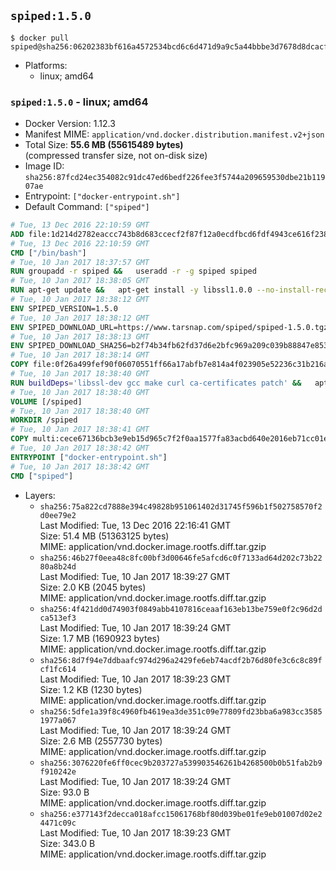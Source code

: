## `spiped:1.5.0`

```console
$ docker pull spiped@sha256:06202383bf616a4572534bcd6c6d471d9a9c5a44bbbe3d7678d8dcacfa7de0c6
```

-	Platforms:
	-	linux; amd64

### `spiped:1.5.0` - linux; amd64

-	Docker Version: 1.12.3
-	Manifest MIME: `application/vnd.docker.distribution.manifest.v2+json`
-	Total Size: **55.6 MB (55615489 bytes)**  
	(compressed transfer size, not on-disk size)
-	Image ID: `sha256:87fcd24ec354082c91dc47ed6bedf226fee3f5744a209659530dbe21b11907ae`
-	Entrypoint: `["docker-entrypoint.sh"]`
-	Default Command: `["spiped"]`

```dockerfile
# Tue, 13 Dec 2016 22:10:59 GMT
ADD file:1d214d2782eaccc743b8d683ccecf2f87f12a0ecdfbcd6fdf4943ce616f23870 in / 
# Tue, 13 Dec 2016 22:10:59 GMT
CMD ["/bin/bash"]
# Tue, 10 Jan 2017 18:37:57 GMT
RUN groupadd -r spiped &&	useradd -r -g spiped spiped
# Tue, 10 Jan 2017 18:38:05 GMT
RUN apt-get update &&	apt-get install -y libssl1.0.0 --no-install-recommends &&	rm -rf /var/lib/apt/lists/*
# Tue, 10 Jan 2017 18:38:12 GMT
ENV SPIPED_VERSION=1.5.0
# Tue, 10 Jan 2017 18:38:12 GMT
ENV SPIPED_DOWNLOAD_URL=https://www.tarsnap.com/spiped/spiped-1.5.0.tgz
# Tue, 10 Jan 2017 18:38:13 GMT
ENV SPIPED_DOWNLOAD_SHA256=b2f74b34fb62fd37d6e2bfc969a209c039b88847e853a49e91768dec625facd7
# Tue, 10 Jan 2017 18:38:14 GMT
COPY file:0f26a499fef90f06070551ff66a17abfb7e814a4f023905e52236c31b216a7bb in /0001-Fix-docker-stop-issue.patch 
# Tue, 10 Jan 2017 18:38:40 GMT
RUN buildDeps='libssl-dev gcc make curl ca-certificates patch' &&	apt-get update && apt-get install -y $buildDeps --no-install-recommends &&	rm -rf /var/lib/apt/lists/* &&	curl -fsSL "$SPIPED_DOWNLOAD_URL" -o spiped.tar.gz &&	echo "$SPIPED_DOWNLOAD_SHA256 spiped.tar.gz" |sha256sum -c - &&	mkdir -p /usr/local/src/spiped &&	tar xzf "spiped.tar.gz" -C /usr/local/src/spiped --strip-components=1 &&	rm "spiped.tar.gz" &&	patch -p1 -d /usr/local/src/spiped/ < /0001-Fix-docker-stop-issue.patch &&	make -C /usr/local/src/spiped &&	make -C /usr/local/src/spiped install &&	rm -rf /usr/local/src/spiped &&	apt-get purge -y --auto-remove $buildDeps
# Tue, 10 Jan 2017 18:38:40 GMT
VOLUME [/spiped]
# Tue, 10 Jan 2017 18:38:40 GMT
WORKDIR /spiped
# Tue, 10 Jan 2017 18:38:41 GMT
COPY multi:cece67136bcb3e9eb15d965c7f2f0aa1577fa83acbd640e2016eb71cc01e0cfa in /usr/local/bin/ 
# Tue, 10 Jan 2017 18:38:42 GMT
ENTRYPOINT ["docker-entrypoint.sh"]
# Tue, 10 Jan 2017 18:38:42 GMT
CMD ["spiped"]
```

-	Layers:
	-	`sha256:75a822cd7888e394c49828b951061402d31745f596b1f502758570f2d0ee79e2`  
		Last Modified: Tue, 13 Dec 2016 22:16:41 GMT  
		Size: 51.4 MB (51363125 bytes)  
		MIME: application/vnd.docker.image.rootfs.diff.tar.gzip
	-	`sha256:46b27f0eea48c8fc00bf3d00646fe5afcd6c0f7133ad64d202c73b2280a8b24d`  
		Last Modified: Tue, 10 Jan 2017 18:39:27 GMT  
		Size: 2.0 KB (2045 bytes)  
		MIME: application/vnd.docker.image.rootfs.diff.tar.gzip
	-	`sha256:4f421dd0d74903f0849abb4107816ceaaf163eb13be759e0f2c96d2dca513ef3`  
		Last Modified: Tue, 10 Jan 2017 18:39:24 GMT  
		Size: 1.7 MB (1690923 bytes)  
		MIME: application/vnd.docker.image.rootfs.diff.tar.gzip
	-	`sha256:8d7f94e7ddbaafc974d296a2429fe6eb74acdf2b76d80fe3c6c8c89fcf1fc614`  
		Last Modified: Tue, 10 Jan 2017 18:39:23 GMT  
		Size: 1.2 KB (1230 bytes)  
		MIME: application/vnd.docker.image.rootfs.diff.tar.gzip
	-	`sha256:5dfe1a39f8c4960fb4619ea3de351c09e77809fd23bba6a983cc35851977a067`  
		Last Modified: Tue, 10 Jan 2017 18:39:24 GMT  
		Size: 2.6 MB (2557730 bytes)  
		MIME: application/vnd.docker.image.rootfs.diff.tar.gzip
	-	`sha256:3076220fe6ff0cec9b203727a539903546261b4268500b0b51fab2b9f910242e`  
		Last Modified: Tue, 10 Jan 2017 18:39:24 GMT  
		Size: 93.0 B  
		MIME: application/vnd.docker.image.rootfs.diff.tar.gzip
	-	`sha256:e377143f2decca018afcc15061768bf80d039be01fe9eb01007d02e24471c09c`  
		Last Modified: Tue, 10 Jan 2017 18:39:23 GMT  
		Size: 343.0 B  
		MIME: application/vnd.docker.image.rootfs.diff.tar.gzip
